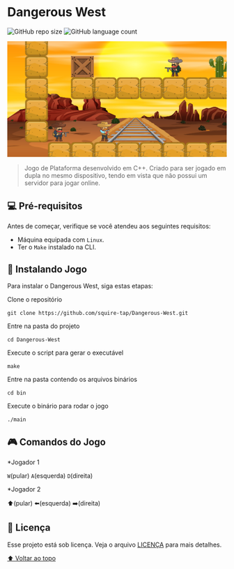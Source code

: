 # Dangerous West

![GitHub repo size](https://img.shields.io/github/languages/code-size/squire-tap/Dangerous-West)
![GitHub language count](https://img.shields.io/github/license/squire-tap/Dangerous-West)

<img src="bin/assets/exemplo-imagem.png" alt="exemplo imagem">

> Jogo de Plataforma desenvolvido em C++. Criado para ser jogado em dupla no mesmo dispositivo, tendo em vista que não possui um servidor para jogar online.

## 💻 Pré-requisitos

Antes de começar, verifique se você atendeu aos seguintes requisitos:

* Máquina equipada com `Linux`.
* Ter o `Make` instalado na CLI.

## 🚀 Instalando Jogo

Para instalar o Dangerous West, siga estas etapas:

Clone o repositório
```
git clone https://github.com/squire-tap/Dangerous-West.git
```
Entre na pasta do projeto
```
cd Dangerous-West
```
Execute o script para gerar o executável
```
make
```
Entre na pasta contendo os arquivos binários
```
cd bin 
```
Execute o binário para rodar o jogo
```
./main
```

## :video_game: Comandos do Jogo

*Jogador 1

`W`(pular) `A`(esquerda) `D`(direita)

*Jogador 2

:arrow_up:(pular) :arrow_left:(esquerda) :arrow_right:(direita)



## 📝 Licença

Esse projeto está sob licença. Veja o arquivo [LICENÇA](LICENSE) para mais detalhes.

[⬆ Voltar ao topo](#Dangerous-West)<br>
